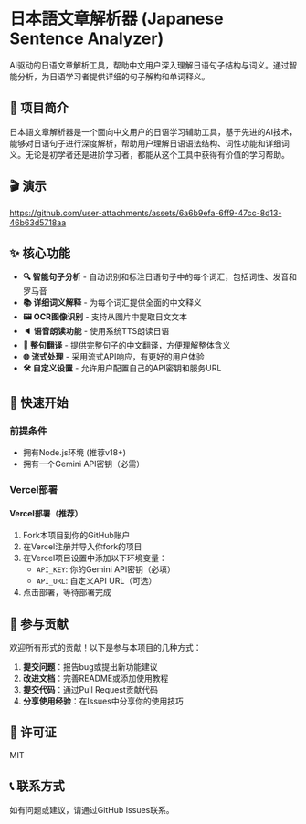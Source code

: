 # 日本語文章解析器 (Japanese Sentence Analyzer)

AI驱动的日语文章解析工具，帮助中文用户深入理解日语句子结构与词义。通过智能分析，为日语学习者提供详细的句子解构和单词释义。

## 📝 项目简介

日本語文章解析器是一个面向中文用户的日语学习辅助工具，基于先进的AI技术，能够对日语句子进行深度解析，帮助用户理解日语语法结构、词性功能和详细词义。无论是初学者还是进阶学习者，都能从这个工具中获得有价值的学习帮助。

## 🎬 演示

https://github.com/user-attachments/assets/6a6b9efa-6ff9-47cc-8d13-46b63d5718aa

## ✨ 核心功能

- **🔍 智能句子分析** - 自动识别和标注日语句子中的每个词汇，包括词性、发音和罗马音
- **📚 详细词义解释** - 为每个词汇提供全面的中文释义
- **🖼️ OCR图像识别** - 支持从图片中提取日文文本
- **🔈 语音朗读功能** - 使用系统TTS朗读日语
- **🔄 整句翻译** - 提供完整句子的中文翻译，方便理解整体含义
- **🌐 流式处理** - 采用流式API响应，有更好的用户体验
- **🛠️ 自定义设置** - 允许用户配置自己的API密钥和服务URL

## 🚀 快速开始

### 前提条件

- 拥有Node.js环境 (推荐v18+)
- 拥有一个Gemini API密钥（必需）


### Vercel部署

#### Vercel部署（推荐）

1. Fork本项目到你的GitHub账户
2. 在Vercel注册并导入你fork的项目
3. 在Vercel项目设置中添加以下环境变量：
   - `API_KEY`: 你的Gemini API密钥（必填）
   - `API_URL`: 自定义API URL（可选）
4. 点击部署，等待部署完成




## 🤝 参与贡献

欢迎所有形式的贡献！以下是参与本项目的几种方式：

1. **提交问题**：报告bug或提出新功能建议
2. **改进文档**：完善README或添加使用教程
3. **提交代码**：通过Pull Request贡献代码
4. **分享使用经验**：在Issues中分享你的使用技巧

## 📄 许可证

MIT

## 📞 联系方式

如有问题或建议，请通过GitHub Issues联系。

